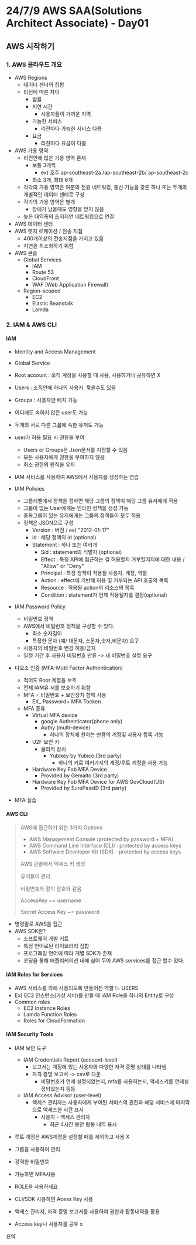 # 24/7/9 AWS SAA(Solutions Architect Associate) - Day01

## AWS 시작하기

### 1. AWS 클라우드 개요

- AWS Regions
  - 데이터 센터의 집합
  - 리전에 따른 차이
    - 법률
    - 지연 시간
      - 사용자들이 가까운 지역 
    - 가능한 서비스
      - 리전마다 가능한 서비스 다름
    - 요금
      - 리전마다 요금이 다름
- AWS 가용 영역
  - 리전안에 많은 가용 영역 존재
    - 보통 3개씩
      - ex) 호주 ap-southeast-2a /ap-southeast-2b/ ap-southeast-2c
    - 최소 3개, 최대 6개
  - 각각의 가용 영역은 여분의 전원 네트워킹, 통신 기능을 갖춘 하나 또는 두개의 개별적인 데이터 센터로 구성
  - 각가의 가용 영역은 별개
    - 장애가 났을때도 영향을 받지 않음
  - 높은 대역폭의 초저지연 네트워킹으로 연결
- AWS 데이터 센터
- AWS 엣지 로케이션 / 전송 지점
  - 400개이상의 전송지점을 가지고 있음
  - 지연을 최소화하기 위함
- AWS 콘솔
  - Global Services
    - IAM
    - Route 53
    - CloudFront
    - WAF (Web Application Firewall)
  - Region-scoped
    - EC2
    - Elastic Beanstalk
    - Lamda

### 2. IAM & AWS CLI

#### IAM

- Identity and Access Management
- Global Service
- Root account : 오직 계정을 사용할 때 사용, 사용하거나 공유하면 X
- Users : 조직안에 하나의 사용자, 묶을수도 있음
- Groups : 사용자만 배치 가능
- 어디에도 속하지 않은 user도 가능
- 두개의 서로 다른 그룹에 속한 유저도 가능

- user가 허용 필요 시 권한을 부여
  - Users or Groups은 Json문서를 지정할 수 있음
  - 모든 사용자에게 권한을 부여하지 않음
  - 최소 권한의 원칙을 유지

- IAM 서비스를 사용하여 AWS에서 사용자를 생성하는 연습

- IAM Policies
  - 그룹레벨에서 정책을 정하면 해당 그룹의 정책이 해당 그룹 유저에게 적용
  - 그룹이 없는 User에게는 인라인 정책을 생성 가능
  - 중복그룹이 있는 유저에게는 그룹의 정책들이 모두 적용
  - 정책은 JSON으로 구성
    - Version : 버전 /  ex) "2012-01-17"
    - id : 해당 정책의 id (optional)
    - Statement : 하나 또는 여러개
      - Sid : statement의 식별자 (optional)
      - Effect : 특정 API에 접근하는 걸 허용할지 거부할지지에 대한 내용 / "Allow" or "Deny"
      - Principal : 특정 정책이 적용될 사용자. 계정, 역할
      - Action : effect에 기반해 허용 및 거부되는 API 호출의 목록
      - Resource : 적용될 action의 리소스의 목록
      - Condition : statement가 언제 적용될지를 결정(optional)

- IAM Password Policy
  - 비밀번호 정책
  - AWS에서 비밀번호 정책을 구성할 수 있다.
    - 최소 숫자길이
    - 특정한 문자 (예/ 대문자, 소문자,숫자,비문자) 요구
  - 사용자의 비밀번호 변경 허용/금지
  - 일정 기간 후 사용자 비밀번호 만류 -> 새 비밀번호 설정 요구
- 다요소 인증 (MFA-Mutil Factor Authentication)
  - 적어도 Root 계정을 보호
  - 전체 IAM유 저를 보호하기 위함
  - MFA = 비밀번호 + 보안장치 함께 사용
    - EX_ Password+ MFA Tocken
  - MFA 종류
    - Virtual MFA device
      - google Authenticator(phone only)
      - Authy (multi-device)
        - 하나의 장치에 원하는 만큼의 계정및 사용자 등록 가능
    - U2F 보안 키
      - 물리적 장치
        - Yubikey by Yubico (3rd party)
          - 하나의 키로 여러가지의 계정/루트 계정을 사용 가능
    - Hardware Key Fob MFA Device
      - Provided by Gemalto (3rd party)
    - Hardware Key Fob MFA Device for AWS GovCloud(US)
      - Provided by SurePassID (3rd party)
- MFA 실습

#### AWS CLI

> AWS에 접근하기 위한 3가지 Options
>
> - AWS Management Console (protected by password + MFA)
> - AWS Command Line Interface (CLI) : protected by access keys
> - AWS Software Developer Kit (SDK) - protected by access keys
>
> AWS 콘솔에서 엑세스 키 생성
>
> 유저들이 관리
>
> 비밀번호와 같이 암호와 같음
>
> AccessKey ~= username
>
> Secret Access Key ~= password

- 명령줄로 AWS을 접근
- AWS SDK란?
  - 소프트웨어 개발 키트
  - 특정 언어로된 라이브러리 집합
  - 프로그래밍 언어에 따라 개별 SDK가 존재
  - 코딩을 통해 애플리케이션 내에 심어 두어 AWS services를 접근 할수 있다.

#### IAM Roles for Services

- AWS 서비스를 의해 사용되도록 만들어진 역할 != USERS
- Ex) EC2 인스턴스(가상 서버)를 만들 때 IAM Role을 하나의 Entity로 구성
- Common roles
  - EC2 Instance Roles
  - Lamda Function Roles
  - Roles for CloudFormation

#### IAM Security Tools

- IAM 보안 도구
  - IAM Credentials Report (account-level)
    - 보고서는 계정에 있는 사용자와 다양한 자격 증명 상태를 나타냄
    - 자격 증명 보고서 -> csv로 다운 
      - 비밀번호가 언제 설정되었는지, mfa를 사용하는지, 액세스키를 언제설정되었는지 등등
  - IAM Access Advisor (user-level)
    - 액세스 관리자는 사용자에게 부여된 서비스의 권한과 해당 서비스에 마지막으로 액세스한 시간 표시
      - 사용자 - 액세스 관리자
        - 최근 4시간 동안 활동 내역 표시 

- 루트 계정은 AWS계정을 설정할 때를 제외하고 사용 X
- 그룹을 사용하여 관리

- 강력한 비밀번호
- 가능하면 MFA사용
- ROLE을 사용하세요
- CLI/SDK 사용하면 Acess Key 사용
- 액세스 관리자, 자격 증명 보고서를 사용하여 권한과 활동내역을 활용
- Access key나 사용자를 공유 x

요약

​	

